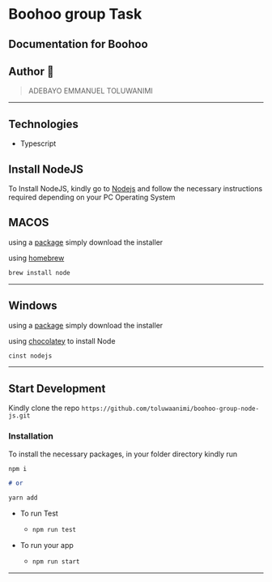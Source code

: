 # Boohoo group Task

## Documentation for Boohoo

## Author 🚀

> ADEBAYO EMMANUEL TOLUWANIMI
---

## Technologies

- Typescript


## Install NodeJS

To Install NodeJS, kindly go to [Nodejs](https://nodejs.com) and follow the necessary instructions required depending on
your PC Operating System

## MACOS

using a [package](https://nodejs.org/en/#download) simply download the installer

using [homebrew](https://github.com/Homebrew/legacy-homebrew)

```markdown
brew install node
```

---

## Windows

using a [package](https://nodejs.org/en/#download) simply download the installer

using [chocolatey](http://chocolatey.org/) to install Node

```markdown
cinst nodejs
```

---


## Start Development

Kindly clone the repo `https://github.com/toluwaanimi/boohoo-group-node-js.git`

### Installation

To install the necessary packages, in your folder directory kindly run

```markdown
npm i

# or

yarn add
```

* To run Test
    * ```markdown
      npm run test
         ```


* To run your app
    * ```markdown
      npm run start
         ```

---
